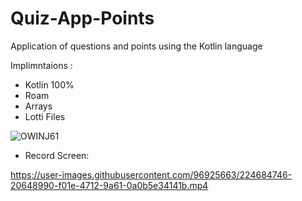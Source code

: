 # Quiz-App-Points
Application of questions and points using the Kotlin language

Implimntaions :

- Kotlin 100%
- Roam 
- Arrays
- Lotti Files

![OWINJ61](https://user-images.githubusercontent.com/96925663/226141555-bc95fed7-a890-4469-ba9a-9d643fb3f509.png)

- Record Screen:  

https://user-images.githubusercontent.com/96925663/224684746-20648990-f01e-4712-9a61-0a0b5e34141b.mp4

